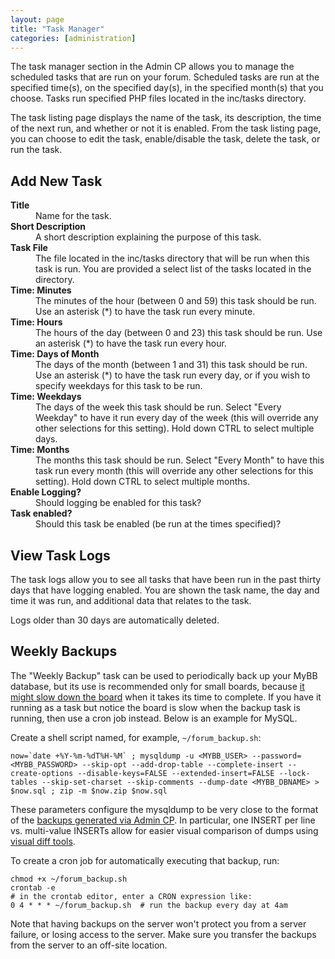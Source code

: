 ```yaml
---
layout: page
title: "Task Manager"
categories: [administration]
---
```


The task manager section in the Admin CP allows you to manage the scheduled tasks that are run on your forum. Scheduled tasks are run at the specified time(s), on the specified day(s), in the specified month(s) that you choose. Tasks run specified PHP files located in the inc/tasks directory.

The task listing page displays the name of the task, its description, the time of the next run, and whether or not it is enabled. From the task listing page, you can choose to edit the task, enable/disable the task, delete the task, or run the task. 

## Add New Task

<dl>
  <dt><b>Title</b></dt> 
  <dd>Name for the task.</dd>
  
  <dt><b>Short Description</b></dt> 
  <dd>A short description explaining the purpose of this task.</dd> 
  
  <dt><b>Task File</b></dt> 
  <dd>The file located in the inc/tasks directory that will be run when this task is run. You are provided a select list of the tasks located in the directory.</dd> 
  
  <dt><b>Time: Minutes</b></dt> 
  <dd>The minutes of the hour (between 0 and 59) this task should be run. Use an asterisk (*) to have the task run every minute.</dd> 

  <dt><b>Time: Hours</b></dt> 
  <dd>The hours of the day (between 0 and 23) this task should be run. Use an asterisk (*) to have the task run every hour.</dd> 

  <dt><b>Time: Days of Month</b></dt> 
  <dd>The days of the month (between 1 and 31) this task should be run. Use an asterisk (*) to have the task run every day, or if you wish to specify weekdays for this task to be run.</dd> 

  <dt><b>Time: Weekdays</b></dt> 
  <dd>The days of the week this task should be run. Select "Every Weekday" to have it run every day of the week (this will override any other selections for this setting). Hold down CTRL to select multiple days.</dd> 

  <dt><b>Time: Months</b></dt> 
  <dd>The months this task should be run. Select "Every Month" to have this task run every month (this will override any other selections for this setting). Hold down CTRL to select multiple months.</dd> 

  <dt><b>Enable Logging?</b></dt> 
  <dd>Should logging be enabled for this task?</dd> 

  <dt><b>Task enabled?</b></dt> 
  <dd>Should this task be enabled (be run at the times specified)?</dd>
</dl>

## View Task Logs

The task logs allow you to see all tasks that have been run in the past thirty days that have logging enabled. You are shown the task name, the day and time it was run, and additional data that relates to the task.

Logs older than 30 days are automatically deleted.

## Weekly Backups

The "Weekly Backup" task can be used to periodically back up your MyBB database, but its use is recommended only for small boards, because [it might slow down the board](http://community.mybb.com/thread-98163.html) when it takes its time to complete. If you have it running as a task but notice the board is slow when the backup task is running, then use a cron job instead. Below is an example for MySQL. 

Create a shell script named, for example, `~/forum_backup.sh`:

```
now=`date +%Y-%m-%dT%H-%M` ; mysqldump -u <MYBB_USER> --password=<MYBB_PASSWORD> --skip-opt --add-drop-table --complete-insert --create-options --disable-keys=FALSE --extended-insert=FALSE --lock-tables --skip-set-charset --skip-comments --dump-date <MYBB_DBNAME> > $now.sql ; zip -m $now.zip $now.sql
```

These parameters configure the mysqldump to be very close to the format of the [backups generated via Admin CP](http://docs.mybb.com/1.8/administration/backups/). In particular, one INSERT per line vs. multi-value INSERTs allow for easier visual comparison of dumps using [visual diff tools](https://en.wikipedia.org/wiki/Diff_utility). 

To create a cron job for automatically executing that backup, run: 

``` 
chmod +x ~/forum_backup.sh
crontab -e
# in the crontab editor, enter a CRON expression like:
0 4 * * * ~/forum_backup.sh  # run the backup every day at 4am
```

Note that having backups on the server won't protect you from a server failure, or losing access to the server. Make sure you transfer the backups from the server to an off-site location.
 
